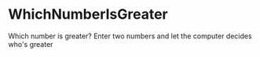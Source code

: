 # WhichNumberIsGreater
Which number is greater?
Enter two numbers and let the computer decides who's greater
